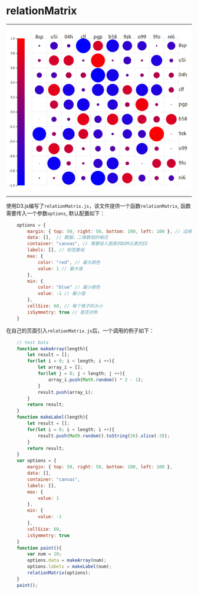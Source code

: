 # relationMatrix

-----------------------------------------------------

<img src="relationMatrix.png">

-----------------------------------------------------

使用D3.js编写了`relationMatrix.js`，该文件提供一个函数`relationMatrix`, 函数需要传入一个参数`options`, 默认配置如下：  

```js
    options = {
        margin: { top: 50, right: 50, bottom: 100, left: 100 }, // 边缘
        data: [],  // 数据，二维数组的格式
        container: "canvas", // 需要绘入图表的DOM元素的ID
        labels: [], // 标签数组
        max: {
            color: "red", // 最大颜色
            value: 1 // 最大值
        },
        min: {
            color: "blue" // 最小颜色
            value: -1 // 最小值
        },
        cellSize: 60, // 每个格子的大小
        isSymmetry: true // 是否对称
    }
```

在自己的页面引入`relationMatrix.js`后，一个调用的例子如下：  

```js
    // test Data
    function makeArray(length){
        let result = [];
        for(let i = 0; i < length; i ++){
            let array_i = [];
            for(let j = 0; j < length; j ++){
                array_i.push(Math.random() * 2 - 1);
            }
            result.push(array_i);
        }
        return result;
    }
    function makeLabel(length){
        let result = [];
        for(let i = 0; i < length; i ++){
            result.push(Math.random().toString(36).slice(-3));
        }
        return result;
    }
    var options = {
        margin: { top: 50, right: 50, bottom: 100, left: 100 },
        data: [],
        container: "canvas",
        labels: [],
        max: {
            value: 1
        },
        min: {
            value: -1
        },
        cellSize: 60,
        isSymmetry: true
    }
    function paint(){
        var num = 10;
        options.data = makeArray(num);
        options.labels = makeLabel(num);
        relationMatrix(options);
    }
    paint();
```

